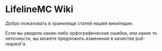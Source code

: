 # LifelineMC Wiki

Добро пожаловать в хранилище статей нашей википедии. 

Если вы увидели какие-либо орфографические ошибки, или какие то неточности, вы можете предложить изменения в качестве pull-request'a. 